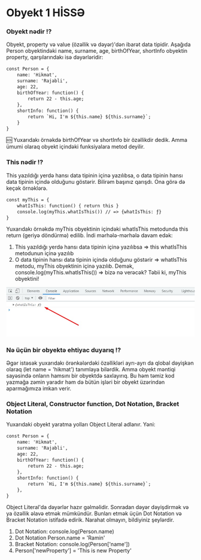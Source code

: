 # Obyekt 1 HİSSƏ

### Obyekt nədir ⁉
Obyekt, property və value (özəllik və dəyər)'dən ibarət data tipidir. Aşağıda Person obyektindəki name, surname, age, birthOfYear, shortInfo obyektin property, qarşılarındakı isə dəyərləridir:
```
const Person = {
    name: 'Hikmat',
    surname: 'Rajabli',
    age: 22,
    birthOfYear: function() {
        return 22 - this.age;
    },
    shortInfo: function() {
        return `Hi, I'm ${this.name} ${this.surname}`;
    }
}
```

🆘 Yuxarıdakı örnəkdə birthOfYear və shortInfo bir özəllikdir dedik. Amma ümumi olaraq obyekt içindəki funksiyalara metod deyilir. 

### This nədir ⁉

This yazıldığı yerdə hansı data tipinin içinə yazılıbsa, o data tipinin hansı data tipinin içində olduğunu göstərir. Bilirəm başınız qarışdı. Ona görə də keçək örnəklərə. 
```
const myThis = {
    whatIsThis: function() { return this }
    console.log(myThis.whatIsThis()) // => {whatIsThis: ƒ}
}
```
Yuxarıdakı örnəkdə myThis obyektinin içindəki whatIsThis metodunda this return (geriyə döndürmə) edilib. İndi mərhələ-mərhələ davam edək:
1. This yazıldığı yerdə hansı data tipinin içinə yazılıbsa => this whatIsThis metodunun içinə yazılıb
2. O data tipinin hansı data tipinin içində olduğunu göstərir => whatIsThis metodu, myThis obyektinin içinə yazılıb.
Demək, console.log(myThis.whatIsThis()) => bizə nə verəcək? Təbii ki, myThis obyektini!

![This is image](./img/1.jpg)

### Nə üçün bir obyektə ehtiyac duyarıq ⁉
Əgər istəsək yuxarıdakı örənkələrdəki özəllikləri ayrı-ayrı da qlobal dəyişkən olaraq (let name = 'hikmat') tanımlaya bilərdik. Amma obyekt məntiqi sayəsində onların hamsını bir obyektdə saxlayırıq. Bu həm təmiz kod yazmağa zəmin yaradır həm də bütün işləri bir obyekt üzərindən aparmağımıza imkan verir. 

### Object Literal, Constructor function, Dot Notation, Bracket Notation

Yuxarıdaki obyekt yaratma yolları Object Literal adlanır. Yəni:
```
const Person = {
    name: 'Hikmat',
    surname: 'Rajabli',
    age: 22,
    birthOfYear: function() {
        return 22 - this.age;
    },
    shortInfo: function() {
        return `Hi, I'm ${this.name} ${this.surname}`;
    },
}
```
Object Literal'da dəyərlər hazır gəlməlidir. Sonradan dəyər dəyişdirmək və ya özəllik əlavə etmək mümkündür. Bunları etmək üçün Dot Notation və Bracket Notation istifadə edirik. Narahat olmayın, bildiyiniz şeylərdir. 

1. Dot Notation: console.log(Person.name)
2. Dot Notation Person.name = 'Ramin'
3. Bracket Notation: console.log(Person['name'])
4. Person['newProperty'] = 'This is new Property'